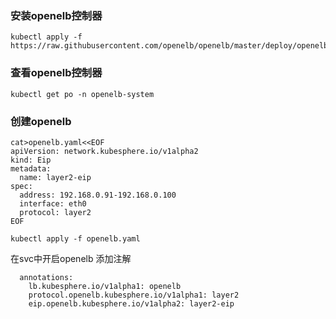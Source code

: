 ### 安装openelb控制器
```
kubectl apply -f https://raw.githubusercontent.com/openelb/openelb/master/deploy/openelb.yaml
```
### 查看openelb控制器
```
kubectl get po -n openelb-system
```
### 创建openelb

```
cat>openelb.yaml<<EOF
apiVersion: network.kubesphere.io/v1alpha2
kind: Eip
metadata:
  name: layer2-eip
spec:
  address: 192.168.0.91-192.168.0.100
  interface: eth0
  protocol: layer2
EOF
```
``` 
kubectl apply -f openelb.yaml
```
在svc中开启openelb 添加注解
```
  annotations:
    lb.kubesphere.io/v1alpha1: openelb
    protocol.openelb.kubesphere.io/v1alpha1: layer2
    eip.openelb.kubesphere.io/v1alpha2: layer2-eip

```